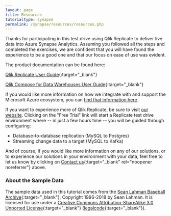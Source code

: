 ```yaml
---
layout: page
title: Resources
tutorialtype: synapse
permalink: /synapse/resources/resources.php
---
```


Thanks for participating in this test drive using Qlik Replicate to deliver
live data into Azure Synapse Analytics. Assuming you followed all the steps and 
completed the exercises, we are confident that you will have found the experience to be
a good one and that our focus on ease of use was evident.

The product documentation can be found here:

[Qlik Replicate User Guide](/files/Qlik_Replicate_User_Guide.pdf){:target="_blank"}

[Qlik Compose for Data Warehouses User Guide](/files/Qlik_Compose_for_Data_Warehouses_User_Guide.pdf){:target="_blank"}

If you would like more information on how we integrate with and 
support the Microsoft Azure ecosystem, 
you can [find that information here](https://www.qlik.com/us/products/technology/qlik-microsoft-azure-migration).

If you want to experience more of Qlik Replicate, be sure to visit
[our website](https://www.qlik.com/us/products/data-integration-products). 
Clicking on the "Free Trial" link will start a Replicate test drive environment 
where -- in just a few hours time -- you will be guided through configuring:

* Database-to-database replication (MySQL to Postgres)
* Streaming change data to a target (MySQL to Kafka)

And of course, if you would like more information on any of our solutions, 
or to experience our solutions in your environment
with your data, feel free to let us know by clicking on 
[Contact us](https://www.qlik.com/us/try-or-buy/buy-now?campaignid=7013z000001TGhu){:target="_blank" rel="noopener noreferrer"} above.

### About the Sample Data
The sample data used in this tutorial comes from the
[Sean Lahman Baseball Archive](http://www.seanlahman.com/baseball-archive/statistics){:target="_blank"},
Copyright 1996-2018 by Sean Lahman. It is licensed for use under a
[Creative Commons Attribution-ShareAlike 3.0 Unported License](http://creativecommons.org/licenses/by-sa/3.0/){:target="_blank"} 
([legalcode](https://creativecommons.org/licenses/by-sa/3.0/legalcode){:target="_blank"}).


